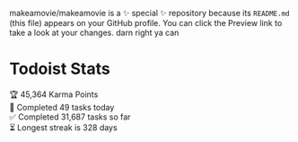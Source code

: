 makeamovie/makeamovie is a ✨ special ✨ repository because its `README.md` (this file) appears on your GitHub profile.
You can click the Preview link to take a look at your changes. darn right ya can

# Todoist Stats

<!-- TODO-IST:START -->
🏆  45,364 Karma Points           
🌸  Completed 49 tasks today           
✅  Completed 31,687 tasks so far           
⏳  Longest streak is 328 days
<!-- TODO-IST:END -->